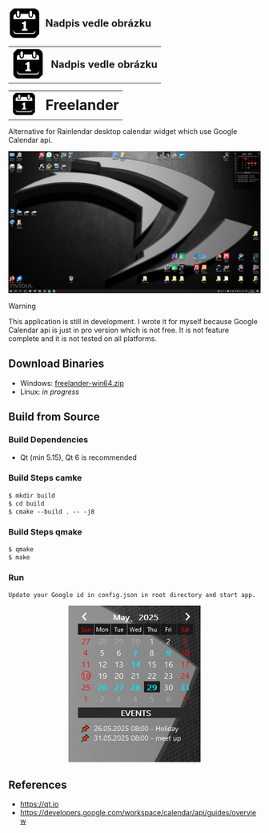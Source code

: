 <p align="left" style="display: flex; align-items: center;">
  <img src="https://raw.githubusercontent.com/pavelkral/freelander/refs/heads/main/resource/icons/micon.png" width="64" height="64" style="vertical-align: middle; margin-right: 10px;">
  <span style="font-size: 20px; line-height: 64px; vertical-align: middle;"><strong>Nadpis vedle obrázku</strong></span>
</p>
<table>
  <tr>
    <td>
      <img src="https://raw.githubusercontent.com/pavelkral/freelander/refs/heads/main/resource/icons/micon.png" width="64" height="64" alt="Avatar">
    </td>
    <td valign="middle">
      <strong style="font-size: 20px;">Nadpis vedle obrázku</strong>
    </td>
  </tr>
</table>
<table style="border: none; border-collapse: collapse;">
  <tr>
     <td style="border: none; padding-right: 12px;">
      <img src="https://raw.githubusercontent.com/pavelkral/freelander/refs/heads/main/resource/icons/micon.png" style="width: 48px; height: 48px; object-fit: cover;">
      </td>
       <td style="border: none; ">
      <h1 style="margin: 0;"> Freelander </h1>
    </td>
  </tr>
</table>

Alternative for Rainlendar desktop calendar widget which use Google Calendar api.

![Image](https://github.com/pavelkral/Freelander/raw/main/media/freelander2.png)


> [!WARNING]
> This application is still in development. I wrote it for myself because Google Calendar api is just in pro version which is not free. 
> It is not feature complete and it is not tested on all platforms. 


## Download Binaries

- Windows: [freelander-win64.zip](https://github.com/pavelkral/Freelander/releases/tag/Alpha)
- Linux: *in progress*

## Build from Source

### Build Dependencies

- Qt (min 5.15), Qt 6 is recommended

### Build Steps camke
```
$ mkdir build
$ cd build
$ cmake --build . -- -j8
```
### Build Steps qmake
```
$ qmake
$ make
```


### Run
```
Update your Google id in config.json in root directory and start app.
```

<p align=center>
  <img src="https://github.com/pavelkral/Freelander/raw/main/media/freelander-alpha.png">
</p>

## References

- https://qt.io
- https://developers.google.com/workspace/calendar/api/guides/overview
